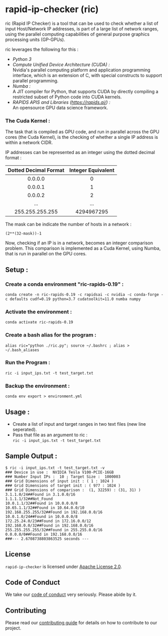 # rapid-ip-checker (ric)

ric (Rapid IP Checker) is a tool that can be used to check whether a list of input Host/Network IP addresses, is part of a large list of network ranges, using the parallel computing capabilities of general purpose graphics processing units (GP-GPUs).

ric leverages the following for this :
* *Python 3*
* *Compute Unified Device Architecture (CUDA) :*<br/>Nvidia's parallel computing platform and application programming interface, which is an extension of C, with special constructs to support parallel programming.
* *Numba :*<br/>A JIT compiler for Python, that supports CUDA by directly compiling a restricted subset of Python code into CUDA kernels.
* *RAPIDS APIS and Libraries (https://rapids.ai/) :* <br/>An opensource GPU data science framework.

### The Cuda Kernel :
The task that is compiled as GPU code, and run in parallel across the GPU cores (the Cuda Kernel), is the checking of whether a single IP address is within a network CIDR.

IP addresses can be represented as an integer using the dotted decimal format :

| Dotted Decimal Format | Integer Equivalent |
|:-:	|:-:	|
| 0.0.0.0 	| 0 |
| 0.0.0.1 	| 1 |
| 0.0.0.2 	| 2 |
| ... 	| ... |
| 255.255.255.255 | 4294967295 |

The mask can be indicate the number of hosts in a network :

```(2**(32-mask))-1```

Now, checking if an IP is in a network, becomes an integer comparison problem. This comparison is implemented as a Cuda Kernel, using Numba, that is run in parallel on the GPU cores.

## Setup :
### Create a conda environment "ric-rapids-0.19" :
`conda create -n ric-rapids-0.19 -c rapidsai -c nvidia -c conda-forge -c defaults cudf=0.19 python=3.7 cudatoolkit=11.0 numba numpy`

### Activate the environment :
`conda activate ric-rapids-0.19`

### Create a bash alias for the program :
`alias ric="python ./ric.py"; source ~/.bashrc ; alias > ~/.bash_aliases`

### Run the Program :
`ric -i input_ips.txt -t test_target.txt`

### Backup the environment :
`conda env export > environment.yml`

## Usage :
* Create a list of input  and target ranges in two text files (new line seperated).
* Pass that file as an argument to ric :<br/>```ric -i input_ips.txt -t test_target.txt```

## Sample Output : 
```
$ ric -i input_ips.txt -t test_target.txt -v
### Device in use :  NVIDIA Tesla V100-PCIE-16GB
### Number Input IPs :  10 ; Target Size :  1000003
### Grid Dimensions of input init : ( 1 : 1024 )
### Grid Dimensions of target init : ( 977 : 1024 )
### Grid Dimensions of comparison :  (1, 32259) : (31, 31) )
3.1.1.0/24##Found in 3.1.0.0/16
1.1.1.1/32##Not_Found
10.0.1.1/32##Found in 10.0.0.0/8
10.65.1.1/32##Found in 10.64.0.0/10
192.168.255.255/32##Found in 192.168.0.0/16
10.0.1.0/24##Found in 10.0.0.0/8
172.25.24.0/23##Found in 172.16.0.0/12
192.168.0.0/32##Found in 192.168.0.0/16
255.255.255.255/32##Found in 255.255.0.0/16
0.0.0.0/0##Found in 192.168.0.0/16
###--- 2.6708738803863525 seconds ---
```

## License

`rapid-ip-checker` is licensed under [Apache License 2.0](/LICENSE). 

## Code of Conduct

We take our [code of conduct](CODE_OF_CONDUCT.md) very seriously. Please abide 
by it.

## Contributing

Please read our [contributing guide](CONTRIBUTING.md) for details on how to 
contribute to our project.
